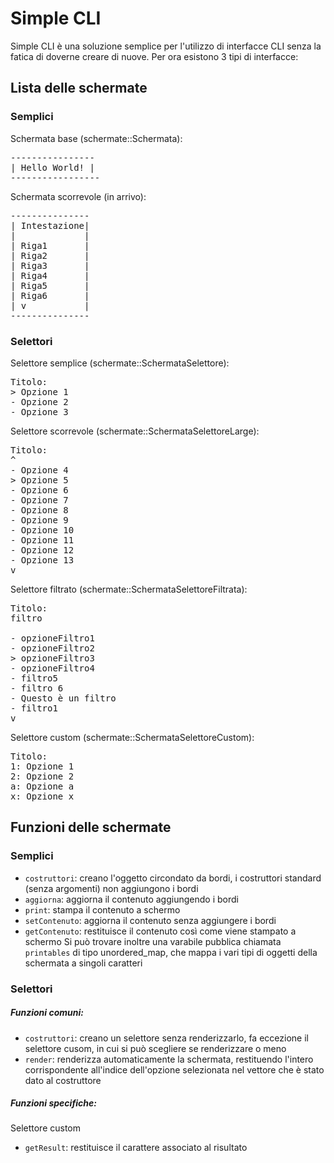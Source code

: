 # Simple CLI
Simple CLI è una soluzione semplice per l'utilizzo di interfacce CLI senza la fatica di doverne creare di nuove.
Per ora esistono 3 tipi di interfacce:
## Lista delle schermate
### Semplici
Schermata base (schermate::Schermata):
<pre>
----------------
| Hello World! |
-----------------
</pre>
Schermata scorrevole (in arrivo):
<pre>
---------------
| Intestazione|
|             |
| Riga1       |
| Riga2       |
| Riga3       |
| Riga4       |
| Riga5       |
| Riga6       |
| v           |
---------------
</pre>
### Selettori
Selettore semplice (schermate::SchermataSelettore):
<pre>
Titolo:
> Opzione 1
- Opzione 2
- Opzione 3
</pre>
Selettore scorrevole (schermate::SchermataSelettoreLarge):
<pre>
Titolo:
^
- Opzione 4
> Opzione 5
- Opzione 6
- Opzione 7
- Opzione 8
- Opzione 9
- Opzione 10
- Opzione 11
- Opzione 12
- Opzione 13
v
</pre>
Selettore filtrato (schermate::SchermataSelettoreFiltrata):
<pre>
Titolo:
filtro

- opzioneFiltro1
- opzioneFiltro2
> opzioneFiltro3
- opzioneFiltro4
- filtro5
- filtro 6
- Questo è un filtro
- filtro1
v
</pre>
Selettore custom (schermate::SchermataSelettoreCustom):
<pre>
Titolo:
1: Opzione 1
2: Opzione 2
a: Opzione a
x: Opzione x
</pre>

## Funzioni delle schermate
### Semplici
- ```costruttori```: creano l'oggetto circondato da bordi, i costruttori standard (senza argomenti) non aggiungono i bordi
- ```aggiorna```: aggiorna il contenuto aggiungendo i bordi
- ```print```: stampa il contenuto a schermo
- ```setContenuto```: aggiorna il contenuto senza aggiungere i bordi
- ```getContenuto```: restituisce il contenuto così come viene stampato a schermo
Si può trovare inoltre una varabile pubblica chiamata ```printables``` di tipo unordered_map, che mappa i vari tipi di oggetti della schermata a singoli caratteri 
### Selettori
##### Funzioni comuni:
- ```costruttori```: creano un selettore senza renderizzarlo, fa eccezione il selettore cusom, in cui si può scegliere se renderizzare o meno
- ```render```: renderizza automaticamente la schermata, restituendo l'intero corrispondente all'indice dell'opzione selezionata nel vettore che è stato dato al costruttore
##### Funzioni specifiche:
Selettore custom
- ```getResult```: restituisce il carattere associato al risultato
